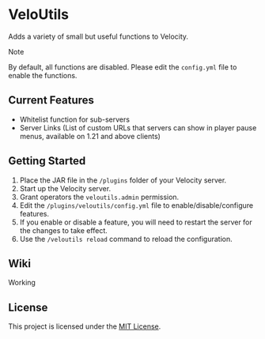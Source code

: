 # VeloUtils

Adds a variety of small but useful functions to Velocity.

> [!NOTE]
>
> By default, all functions are disabled. Please edit the `config.yml` file to enable the functions.

## Current Features

- Whitelist function for sub-servers
- Server Links (List of custom URLs that servers can show in player pause menus, available on 1.21 and above clients)

## Getting Started

1. Place the JAR file in the `/plugins` folder of your Velocity server.
2. Start up the Velocity server.
3. Grant operators the `veloutils.admin` permission.
4. Edit the `/plugins/veloutils/config.yml` file to enable/disable/configure features.
5. If you enable or disable a feature, you will need to restart the server for the changes to take effect.
6. Use the `/veloutils reload` command to reload the configuration.

## Wiki

Working

## License

This project is licensed under the [MIT License](https://opensource.org/license/MIT).